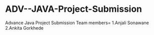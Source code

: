 # ADV--JAVA-Project-Submission
Advance Java Project Submission Team members= 1.Anjali Sonawane 2.Ankita Gorkhede
